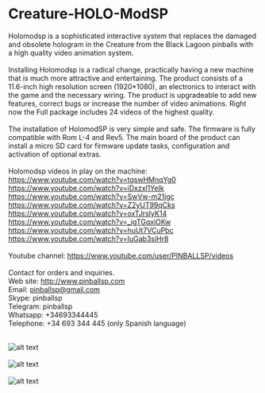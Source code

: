 # Creature-HOLO-ModSP

Holomodsp is a sophisticated interactive system that replaces the damaged and obsolete hologram in the Creature from the Black Lagoon pinballs with a high quality video animation system.
 <br>  <br> 
Installing Holomodsp is a radical change, practically having a new machine that is much more attractive and entertaining.
The product consists of a 11.6-inch high resolution screen (1920*1080), an electronics to interact with the game and the necessary wiring. The product is upgradeable to add new features, correct bugs or increase the number of video animations. Right now the Full package includes 24 videos of the highest quality.
 <br>  <br> 
The installation of HolomodSP is very simple and safe. The firmware is fully compatible with Rom L-4 and Rev5. The main board of the product can install a micro SD card for firmware update tasks, configuration and activation of optional extras.
 <br>  <br> 
Holomodsp videos in play on the machine: <br> 
https://www.youtube.com/watch?v=tqswHMnqYg0 <br> 
https://www.youtube.com/watch?v=iDxzxl1YeIk  <br> 
https://www.youtube.com/watch?v=SwVw-m21igc  <br> 
https://www.youtube.com/watch?v=Z2yUT99qCks  <br> 
https://www.youtube.com/watch?v=oxTJrsIyK14  <br> 
https://www.youtube.com/watch?v=_igTGqxjOKw  <br> 
https://www.youtube.com/watch?v=huUt7VCuPbc  <br> 
https://www.youtube.com/watch?v=IuGab3siHr8 <br> 
 <br> 
Youtube channel:
https://www.youtube.com/user/PINBALLSP/videos
 <br>  <br> 
Contact for orders and inquiries. <br> 
Web site: http://www.pinballsp.com <br> 
Email: pinballsp@gmail.com <br> 
Skype: pinballsp <br> 
Telegram: pinballsp <br> 
Whatsapp: +34693344445 <br> 
Telephone: +34 693 344 445 (only Spanish language) <br>  <br> 

![alt text](https://i.imgur.com/XFMHqMI.jpg) <br><br>
![alt text](https://i.imgur.com/BVgx0eH.jpg) <br><br>
![alt text](https://i.imgur.com/WJGGQKd.jpg) <br><br>





